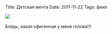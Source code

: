 Title: Детская мечта
Date: 2011-11-22
Tags: фиил

<div class="text"><img src="http://dl.dropbox.com/u/140528/site/head.jpg" /><br /><br />
Блядь, какая офигенная у меня голова!!!</div>